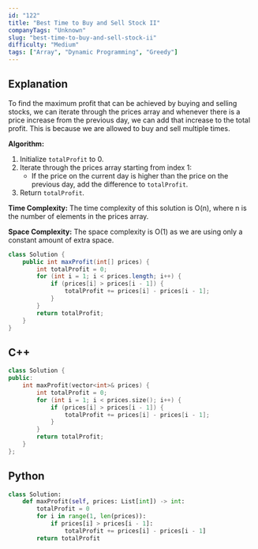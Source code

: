 ```yaml
---
id: "122"
title: "Best Time to Buy and Sell Stock II"
companyTags: "Unknown"
slug: "best-time-to-buy-and-sell-stock-ii"
difficulty: "Medium"
tags: ["Array", "Dynamic Programming", "Greedy"]
---
```


## Explanation

To find the maximum profit that can be achieved by buying and selling stocks, we can iterate through the prices array and whenever there is a price increase from the previous day, we can add that increase to the total profit. This is because we are allowed to buy and sell multiple times.

**Algorithm:**
1. Initialize `totalProfit` to 0.
2. Iterate through the prices array starting from index 1:
   - If the price on the current day is higher than the price on the previous day, add the difference to `totalProfit`.
3. Return `totalProfit`.

**Time Complexity:**
The time complexity of this solution is O(n), where n is the number of elements in the prices array.

**Space Complexity:**
The space complexity is O(1) as we are using only a constant amount of extra space.

```java
class Solution {
    public int maxProfit(int[] prices) {
        int totalProfit = 0;
        for (int i = 1; i < prices.length; i++) {
            if (prices[i] > prices[i - 1]) {
                totalProfit += prices[i] - prices[i - 1];
            }
        }
        return totalProfit;
    }
}
```

## C++
```cpp
class Solution {
public:
    int maxProfit(vector<int>& prices) {
        int totalProfit = 0;
        for (int i = 1; i < prices.size(); i++) {
            if (prices[i] > prices[i - 1]) {
                totalProfit += prices[i] - prices[i - 1];
            }
        }
        return totalProfit;
    }
};
```

## Python
```python
class Solution:
    def maxProfit(self, prices: List[int]) -> int:
        totalProfit = 0
        for i in range(1, len(prices)):
            if prices[i] > prices[i - 1]:
                totalProfit += prices[i] - prices[i - 1]
        return totalProfit
```